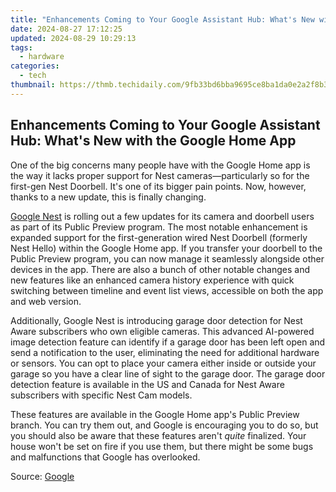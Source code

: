 ```yaml
---
title: "Enhancements Coming to Your Google Assistant Hub: What's New with the Google Home App"
date: 2024-08-27 17:12:25
updated: 2024-08-29 10:29:13
tags:
  - hardware
categories:
  - tech
thumbnail: https://thmb.techidaily.com/9fb33bd6bba9695ce8ba1da0e2a2f8b35a76e62cf2e1d56812a41fc12ff7dc0c.jpg
---
```


## Enhancements Coming to Your Google Assistant Hub: What's New with the Google Home App

One of the big concerns many people have with the Google Home app is the way it lacks proper support for Nest cameras—particularly so for the first-gen Nest Doorbell. It's one of its bigger pain points. Now, however, thanks to a new update, this is finally changing.

[Google Nest](https://win11-tips.techidaily.com/secure-your-digital-life-winning-crypto-apps-ranked-150-chars/) is rolling out a few updates for its camera and doorbell users as part of its Public Preview program. The most notable enhancement is expanded support for the first-generation wired Nest Doorbell (formerly Nest Hello) within the Google Home app. If you transfer your doorbell to the Public Preview program, you can now manage it seamlessly alongside other devices in the app. There are also a bunch of other notable changes and new features like an enhanced camera history experience with quick switching between timeline and event list views, accessible on both the app and web version.

 Additionally, Google Nest is introducing garage door detection for Nest Aware subscribers who own eligible cameras. This advanced AI-powered image detection feature can identify if a garage door has been left open and send a notification to the user, eliminating the need for additional hardware or sensors. You can opt to place your camera either inside or outside your garage so you have a clear line of sight to the garage door. The garage door detection feature is available in the US and Canada for Nest Aware subscribers with specific Nest Cam models.

 These features are available in the Google Home app's Public Preview branch. You can try them out, and Google is encouraging you to do so, but you should also be aware that these features aren't _quite_ finalized. Your house won't be set on fire if you use them, but there might be some bugs and malfunctions that Google has overlooked.

 Source: [Google](https://www.googlenestcommunity.com/t5/Blog/Public-Preview-updates-Expanded-support-for-Nest-Doorbell-1st-gen-and/ba-p/632891)

<ins class="adsbygoogle"
     style="display:block"
     data-ad-format="autorelaxed"
     data-ad-client="ca-pub-7571918770474297"
     data-ad-slot="1223367746"></ins>



<ins class="adsbygoogle"
     style="display:block"
     data-ad-client="ca-pub-7571918770474297"
     data-ad-slot="8358498916"
     data-ad-format="auto"
     data-full-width-responsive="true"></ins>

